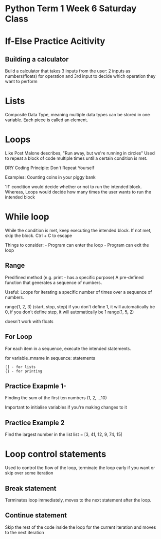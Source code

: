 # Python Term 1 Week 6 Saturday Class

# If-Else Practice Acitivity

## Building a calculator
Build a calculator that takes 3 inputs from the user:
2 inputs as numbers(floats) for operation and 3rd input to decide which operation they want to perform

# Lists
Composite Data Type, meaning multiple data types can be stored in one variable. 
Each piece is called an element.

# Loops

Like Post Malone describes, "Run away, but we're running in circles"
Used to repeat a block of code multiple times until a certain condition is met.

DRY Coding Principle: Don't Repeat Yourself

Examples: Counting coins in your piggy bank

'If' condition would decide whether or not to run the intended block. Whereas,
Loops would decide how many times the user wants to run the intended block

# While loop
While the condition is met, keep executing the intended block. If not met, skip the block. Ctrl + C to escape

Things to consider:
    - Program can enter the loop
    - Program can exit the loop

## Range
Predifined method (e.g. print - has a specific purpose)
A pre-defined function that generates a sequence of numbers.

Useful: Loops for iterating a specific number of times over a sequence of numbers.

range(1, 2, 3) (start, stop, step) if you don't define 1, it will automatically be 0, if you don't define step, it will automatically be 1
range(1, 5, 2)

doesn't work with floats

## For Loop
For each item in a sequence, execute the intended statements.

for variable_mname in sequence:
    statements

    [] - for lists
    {} - for printing

## Practice Exapmle 1-
Finding the sum of the first ten numbers (1, 2, ...10)

Important to initialise variables if you're making changes to it

## Practice Example 2 
Find the largest number in the list
list = [3, 41, 12, 9, 74, 15]

# Loop control statements
Used to control the flow of the loop, terminate the loop early if you want or skip over some iteration

## Break statement
Terminates loop immediately, moves to the next statement after the loop.

## Continue statement
Skip the rest of the code inside the loop for the current iteration and moves to the next iteration